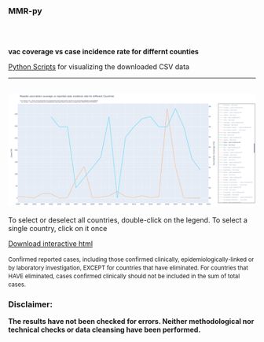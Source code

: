 ### MMR-py 
<br>
<br>

**vac coverage vs case incidence rate for differnt counties**
 
[Python Scripts](https://github.com/gitfrid/CzechFOI-SIM/tree/main/Py%20Scripts) for visualizing the downloaded CSV data

_________________________________________

<br>
<img src=https://github.com/gitfrid/MMR-py/blob/main/Plot%20Screenshot.png width="1280" height="auto">
<br>
<br>
To select or deselect all countries, double-click on the legend. To select a single country, click on it once

[Download interactive html](https://github.com/gitfrid/MMR-py/blob/main/vaccination_vs_reported_cases.html)
<br>

<small>Confirmed reported cases, including those confirmed clinically,
epidemiologically-linked or by laboratory investigation,
EXCEPT for countries that have eliminated. For countries that HAVE eliminated,
cases confirmed clinically should not be included in the sum of total cases.</small>

### Disclaimer:
**The results have not been checked for errors. Neither methodological nor technical checks or data cleansing have been performed.**
